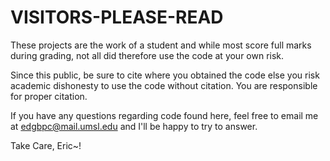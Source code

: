 # VISITORS-PLEASE-READ

These projects are the work of a student and while most score full marks during grading, not all did therefore use the code at your
own risk.

Since this public, be sure to cite where you obtained the code else you risk academic dishonesty to use the code without citation.  You
are responsible for proper citation.

If you have any questions regarding code found here, feel free to email me at edgbpc@mail.umsl.edu and I'll be happy to try to answer.

Take Care,
Eric~!
